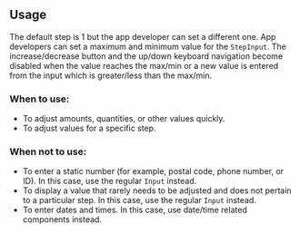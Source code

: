 ## Usage

The default step is 1 but the app developer can set a different one. App developers can set a maximum and minimum value for the `StepInput`. The increase/decrease button and the up/down keyboard navigation become disabled when the value reaches the max/min or a new value is entered from the input which is greater/less than the max/min.

### When to use:

- To adjust amounts, quantities, or other values quickly.
- To adjust values for a specific step.

### When not to use:

- To enter a static number (for example, postal code, phone number, or ID). In this case, use the regular `Input` instead.
- To display a value that rarely needs to be adjusted and does not pertain to a particular step. In this case, use the regular `Input` instead.
- To enter dates and times. In this case, use date/time related components instead.
